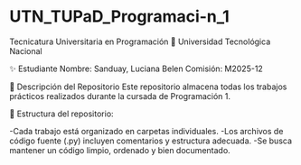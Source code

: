 # UTN_TUPaD_Programaci-n_1
Tecnicatura Universitaria en Programación
📍 Universidad Tecnológica Nacional

✨ Estudiante
Nombre: Sanduay, Luciana Belen
Comisión: M2025-12 

📂 Descripción del Repositorio
Este repositorio almacena todas los trabajos prácticos realizados durante la cursada de Programación 1.

📌 Estructura del repositorio:

-Cada trabajo está organizado en carpetas individuales.
-Los archivos de código fuente (.py) incluyen comentarios y estructura adecuada.
-Se busca mantener un código limpio, ordenado y bien documentado.
